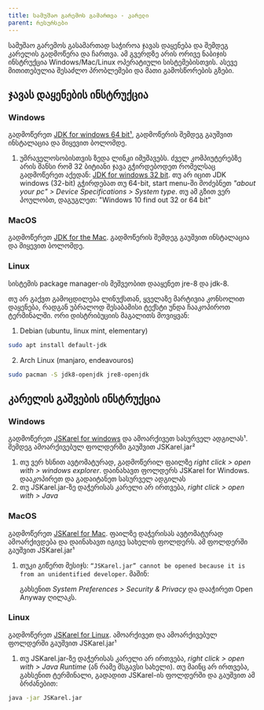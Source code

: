 ```yaml
---
title: სამუშაო გარემოს გამართვა - კარელი
parent: რესურსები
--- 
```


სამუშაო გარემოს გასამართად საჭიროა ჯავას დაყენება და შემდეგ კარელის გადმოწერა და ჩართვა. ამ გვერდზე არის ორივე ნაბიჯის ინსტრუქცია Windows/Mac/Linux ოპერატიული სისტემებისთვის. ასევე მითითებულია შესაძლო პრობლემები და მათი გამოსწორების გზები. 

## ჯავას დაყენების ინსტრუქცია

### Windows
გადმოწერეთ [JDK for windows 64 bit¹](https://drive.google.com/file/d/16RfvDKklqyx_cvou7twgWr18JAjrXQsa/view?usp=sharing), გადმოწერის შემდეგ გაუშვით ინსტალაცია და მიყევით ბოლომდე.

1. უმრაველოსობისთვის ზედა ლინკი იმუშავებს. ძველ კომპიუტერებზე არის შანსი რომ 32 ბიტიანი ჯავა გჭირდებოდეთ რომელსაც გადმოწერეთ აქედან: [JDK for windows 32 bit](https://drive.google.com/file/d/1FyukeiWKFBxjD1uxakteLXCYyIDtQET8/view?usp=sharing). თუ არ იცით JDK windows (32-bit) გჭირდებათ თუ 64-bit, start menu-ში მოძებნეთ _"about your pc" > Device Specifications > System type_. თუ ამ გზით ვერ პოულობთ, დაგუგლეთ: "Windows 10 find out 32 or 64 bit"

### MacOS
გადმოწერეთ [JDK for the Mac](https://drive.google.com/file/d/1R_dDPnpfEYMKk5WvIcFy1th585NAVPhl/view?usp=sharing). გადმოწერის შემდეგ გაუშვით ინსტალაცია და მიყევით ბოლომდე.

### Linux
სისტემის package manager-ის მეშვეობით დააყენეთ jre-8 და jdk-8. 

თუ არ გაქვთ გამოცდილება ლინუქსთან, ყველაზე მარტივია კონსოლით დაყენება, რადგან უბრალოდ შესაბამისი ტექსტი უნდა ჩააკოპიროთ ტერმინალში. ორი დისტრიბუციის მაგალითს მოვიყვან:

1. Debian (ubuntu, linux mint, elementary)
```bash
sudo apt install default-jdk
```

2. Arch Linux (manjaro, endeavouros)
```bash
sudo pacman -S jdk8-openjdk jre8-openjdk
```

## კარელის გაშვების ინსტრუქცია

### Windows
გადმოწერეთ [JSKarel for windows](https://drive.google.com/file/d/1utLHfYGnPfDShb7D5H9bNcgI66gKK-ji/view?usp=sharing) და ამოარქივეთ სასურველ ადგილას¹. შემდეგ ამოარქივებულ ფოლდერში გაუშვით JSKarel.jar²

1. თუ ვერ ხსნით ავტომატურად, გადმოწერილ ფაილზე _right click > open with > windows explorer_. დაინახავთ ფოლდერს JSKarel for Windows. დააკოპირეთ და გადაიტანეთ სასურველ ადგილას
2. თუ JSKarel.jar-ზე დაჭერისას კარელი არ ირთვება, _right click > open with > Java_

### MacOS
გადმოწერეთ [JSKarel for Mac](https://drive.google.com/file/d/1Fhx_g1FVozPerGi_UFPdXE6ZBj-yjJVb/view?usp=sharing). ფაილზე დაჭერისას ავტომატურად ამოარქივდება და დაინახავთ იგივე სახელის ფოლდერს. ამ ფოლდერში გაუშვით JSKarel.jar¹

1. თუკი გიწერთ მესიჯს: ```“JSKarel.jar” cannot be opened because it is from an unidentified developer```. მაშინ:

   გახსენით _System Preferences > Security & Privacy_ და დააჭირეთ Open Anyway ღილაკს. 

### Linux
გადმოწერეთ [JSKarel for Linux](https://drive.google.com/file/d/1Fhx_g1FVozPerGi_UFPdXE6ZBj-yjJVb/view?usp=sharing). ამოარქივეთ და ამოარქივებულ ფოლდერში გაუშვით JSKarel.jar¹

1. თუ JSKarel.jar-ზე დაჭერისას კარელი არ ირთვება, _right click > open with > Java Runtime_ (ან რამე მსგავსი სახელი). თუ მაინც არ ირთვება, გახსენით ტერმინალი, გადადით JSKarel-ის ფოლდერში და გაუშვით ამ ბრძანებით:
```bash
java -jar JSKarel.jar
```